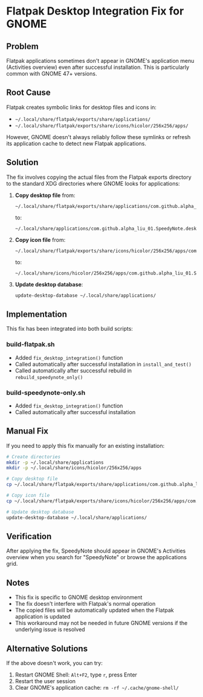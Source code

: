 # Flatpak Desktop Integration Fix for GNOME

## Problem
Flatpak applications sometimes don't appear in GNOME's application menu (Activities overview) even after successful installation. This is particularly common with GNOME 47+ versions.

## Root Cause
Flatpak creates symbolic links for desktop files and icons in:
- `~/.local/share/flatpak/exports/share/applications/`
- `~/.local/share/flatpak/exports/share/icons/hicolor/256x256/apps/`

However, GNOME doesn't always reliably follow these symlinks or refresh its application cache to detect new Flatpak applications.

## Solution
The fix involves copying the actual files from the Flatpak exports directory to the standard XDG directories where GNOME looks for applications:

1. **Copy desktop file** from:
   ```
   ~/.local/share/flatpak/exports/share/applications/com.github.alpha_liu_01.SpeedyNote.desktop
   ```
   to:
   ```
   ~/.local/share/applications/com.github.alpha_liu_01.SpeedyNote.desktop
   ```

2. **Copy icon file** from:
   ```
   ~/.local/share/flatpak/exports/share/icons/hicolor/256x256/apps/com.github.alpha_liu_01.SpeedyNote.png
   ```
   to:
   ```
   ~/.local/share/icons/hicolor/256x256/apps/com.github.alpha_liu_01.SpeedyNote.png
   ```

3. **Update desktop database**:
   ```bash
   update-desktop-database ~/.local/share/applications/
   ```

## Implementation
This fix has been integrated into both build scripts:

### build-flatpak.sh
- Added `fix_desktop_integration()` function
- Called automatically after successful installation in `install_and_test()`
- Called automatically after successful rebuild in `rebuild_speedynote_only()`

### build-speedynote-only.sh
- Added `fix_desktop_integration()` function
- Called automatically after successful installation

## Manual Fix
If you need to apply this fix manually for an existing installation:

```bash
# Create directories
mkdir -p ~/.local/share/applications
mkdir -p ~/.local/share/icons/hicolor/256x256/apps

# Copy desktop file
cp ~/.local/share/flatpak/exports/share/applications/com.github.alpha_liu_01.SpeedyNote.desktop ~/.local/share/applications/

# Copy icon file
cp ~/.local/share/flatpak/exports/share/icons/hicolor/256x256/apps/com.github.alpha_liu_01.SpeedyNote.png ~/.local/share/icons/hicolor/256x256/apps/

# Update desktop database
update-desktop-database ~/.local/share/applications/
```

## Verification
After applying the fix, SpeedyNote should appear in GNOME's Activities overview when you search for "SpeedyNote" or browse the applications grid.

## Notes
- This fix is specific to GNOME desktop environment
- The fix doesn't interfere with Flatpak's normal operation
- The copied files will be automatically updated when the Flatpak application is updated
- This workaround may not be needed in future GNOME versions if the underlying issue is resolved

## Alternative Solutions
If the above doesn't work, you can try:
1. Restart GNOME Shell: `Alt+F2`, type `r`, press Enter
2. Restart the user session
3. Clear GNOME's application cache: `rm -rf ~/.cache/gnome-shell/` 